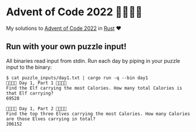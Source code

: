 # Advent of Code 2022 🤶🎅🧑‍🎄

My solutions to [Advent of Code 2022](https://adventofcode.com/2022) in [Rust](https://www.rust-lang.org/) :heart:

## Run with your own puzzle input!

All binaries read input from stdin. Run each day by piping in your puzzle input to the binary:

```
$ cat puzzle_inputs/day1.txt | cargo run -q --bin day1
🎄🎄🎄🎄 Day 1, Part 1 🎄🎄🎄🎄
Find the Elf carrying the most Calories. How many total Calories is that Elf carrying?
69528

🎄🎄🎄🎄 Day 1, Part 2 🎄🎄🎄🎄
Find the top three Elves carrying the most Calories. How many Calories are those Elves carrying in total?
206152
```
